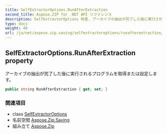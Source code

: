 ```yaml
---
title: SelfExtractorOptions.RunAfterExtraction
second_title: Aspose.ZIP for .NET API リファレンス
description: SelfExtractorOptions 財産. アーカイブの抽出が完了した後に実行されるプログラムを取得または設定します
type: docs
weight: 40
url: /ja/net/aspose.zip.saving/selfextractoroptions/runafterextraction/
---
```

## SelfExtractorOptions.RunAfterExtraction property

アーカイブの抽出が完了した後に実行されるプログラムを取得または設定します。

```csharp
public string RunAfterExtraction { get; set; }
```

### 関連項目

* class [SelfExtractorOptions](../)
* 名前空間 [Aspose.Zip.Saving](../../selfextractoroptions/)
* 組み立て [Aspose.Zip](../../../)


